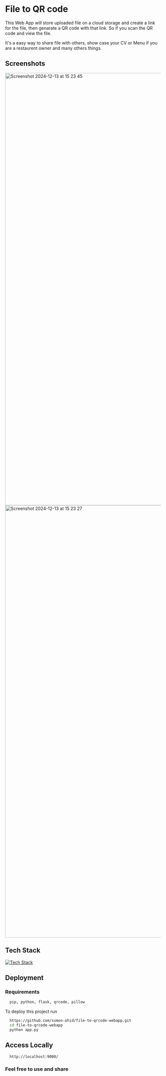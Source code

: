 # File to QR code

This Web App will store uploaded file on a cloud storage and create a link for the file, then genarate a QR code with that link. So if you scan the QR code and view the file. 

It's a easy way to share file with others, show case your CV or Menu if you are a restaurent owner and many others things.


## Screenshots

<img width="1400" alt="Screenshot 2024-12-13 at 15 23 45" src="https://github.com/user-attachments/assets/9338f749-08dd-4a24-a3d0-52af626f0830" />

<img width="1400" alt="Screenshot 2024-12-13 at 15 23 27" src="https://github.com/user-attachments/assets/63fa24e4-65fd-4037-b34d-16479725b3f2" />



## Tech Stack

[![Tech Stack](https://skillicons.dev/icons?i=html,css,flask,py&perline=15)](https://skillicons.dev)



## Deployment

### Requirements

```bash
  pip, python, flask, qrcode, pillow 
```

To deploy this project run

```bash
  https://github.com/sumon-ohid/file-to-qrcode-webapp.git
  cd file-to-qrcode-webapp
  python app.py
```

## Access Locally

```bash
  http://localhost:9000/
```

### Feel free to use and share
